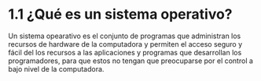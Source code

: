 # 1.1 ¿Qué es un sistema operativo?

Un sistema opearativo es el conjunto de programas que administran los recursos de hardware de la computadora y permiten el acceso seguro y fácil del los recursos a las aplicaciones y programas que desarrollan los programadores, para que estos no tengan que preocuparse por el control a bajo nivel de la computadora. 